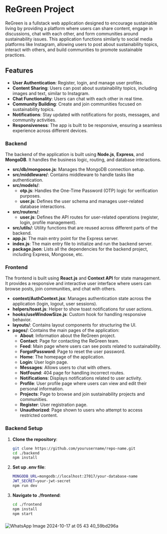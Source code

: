 # ReGreen Project

ReGreen is a fullstack web application designed to encourage sustainable living by providing a platform where users can share content, engage in discussions, chat with each other, and form communities around sustainability issues. This application functions similarly to social media platforms like Instagram, allowing users to post about sustainability topics, interact with others, and build communities to promote sustainable practices.

## Features

- **User Authentication**: Register, login, and manage user profiles.
- **Content Sharing**: Users can post about sustainability topics, including images and text, similar to Instagram.
- **Chat Functionality**: Users can chat with each other in real time.
- **Community Building**: Create and join communities focused on sustainability topics.
- **Notifications**: Stay updated with notifications for posts, messages, and community activities.
- **Responsiveness**: The app is built to be responsive, ensuring a seamless experience across different devices.

### Backend

The backend of the application is built using **Node.js**, **Express**, and **MongoDB**. It handles the business logic, routing, and database interactions.

- **src/db/mongoose.js**: Manages the MongoDB connection setup.
- **src/middleware/**: Contains middleware to handle tasks like authentication.
- **src/models/**:
  - **otp.js**: Handles the One-Time Password (OTP) logic for verification purposes.
  - **user.js**: Defines the user schema and manages user-related database interactions.
- **src/routers/**:
  - **user.js**: Defines the API routes for user-related operations (register, login, profile management).
- **src/utils/**: Utility functions that are reused across different parts of the backend.
- **app.js**: The main entry point for the Express server.
- **index.js**: The main entry file to initialize and run the backend server.
- **package.json**: Lists all the dependencies for the backend project, including Express, Mongoose, etc.

### Frontend

The frontend is built using **React.js** and **Context API** for state management. It provides a responsive and interactive user interface where users can browse posts, join communities, and chat with others.

- **context/AuthContext.jsx**: Manages authentication state across the application (login, logout, user sessions).
- **helpers/toast.js**: Helper to show toast notifications for user actions.
- **hooks/useWindowSize.js**: Custom hook for handling responsive behavior.
- **layouts/**: Contains layout components for structuring the UI.
- **pages/**: Contains the main pages of the application:
  - **About**: Information about the ReGreen project.
  - **Contact**: Page for contacting the ReGreen team.
  - **Feed**: Main page where users can see posts related to sustainability.
  - **ForgotPassword**: Page to reset the user password.
  - **Home**: The homepage of the application.
  - **Login**: User login page.
  - **Messages**: Allows users to chat with others.
  - **NotFound**: 404 page for handling incorrect routes.
  - **Notifications**: Displays notifications related to user activity.
  - **Profile**: User profile page where users can view and edit their personal information.
  - **Projects**: Page to browse and join sustainability projects and communities.
  - **Register**: User registration page.
  - **Unauthorized**: Page shown to users who attempt to access restricted content.
 

### Backend Setup

1. **Clone the repository**:

   ```bash
   git clone https://github.com/yourusername/repo-name.git
   cd ./backend
   npm install

2. **Set up .env file**:

   ```bash
   MONGODB_URL=mongodb://localhost:27017/your-database-name
   JWT_SECRET=your-jwt-secret
   npm run dev

3. **Navigate to ./frontend**:

   ```bash
   cd ./frontend
   npm install
   npm start


###
![WhatsApp Image 2024-10-17 at 05 43 40_59bd296a](https://github.com/user-attachments/assets/f9327325-ae26-4e90-9830-14439d2e1ea3)
